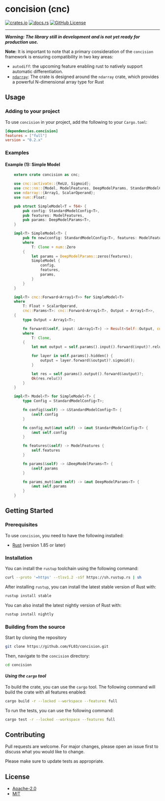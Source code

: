 # concision (cnc)

[![crates.io](https://img.shields.io/crates/v/concision?style=for-the-badge&logo=rust)](https://crates.io/crates/concision)
[![docs.rs](https://img.shields.io/docsrs/concision?style=for-the-badge&logo=docs.rs)](https://docs.rs/concision)
[![GitHub License](https://img.shields.io/github/license/FL03/concision?style=for-the-badge&logo=github)](https://github.com/FL03/concision/blob/main/LICENSE)

***

_**Warning: The library still in development and is not yet ready for production use.**_

**Note:** It is important to note that a primary consideration of the `concision` framework is ensuring compatibility in two key areas:

- `autodiff`: the upcoming feature enabling rust to natively support automatic differentiation.
- [`ndarray`](https://docs.rs/ndarray): The crate is designed around the `ndarray` crate, which provides a powerful N-dimensional array type for Rust

## Usage

### Adding to your project

To use `concision` in your project, add the following to your `Cargo.toml`:

```toml
[dependencies.concision]
features = ["full"]
version = "0.2.x"
```

### Examples

#### **Example (1):** Simple Model

```rust
    extern crate concision as cnc;

    use cnc::activate::{ReLU, Sigmoid};
    use cnc::nn::{Model, ModelFeatures, DeepModelParams, StandardModelConfig};
    use ndarray::{Array1, ScalarOperand};
    use num::Float;

    pub struct SimpleModel<T = f64> {
        pub config: StandardModelConfig<T>,
        pub features: ModelFeatures,
        pub params: DeepModelParams<T>,
    }

    impl<T> SimpleModel<T> {
        pub fn new(config: StandardModelConfig<T>, features: ModelFeatures) -> Self 
        where 
            T: Clone + num::Zero
        {
            let params = DeepModelParams::zeros(features);
            SimpleModel {
                config,
                features,
                params,
            }
        }
    }

    impl<T> cnc::Forward<Array1<T>> for SimpleModel<T>
    where
        T: Float + ScalarOperand,
        cnc::Params<T>: cnc::Forward<Array1<T>, Output = Array1<T>>,
    {
        type Output = Array1<T>;

        fn forward(&self, input: &Array1<T>) -> Result<Self::Output, cnc::Error>
        where
            T: Clone,
        {
            let mut output = self.params().input().forward(input)?.relu();

            for layer in self.params().hidden() {
                output = layer.forward(&output)?.sigmoid();
            }

            let res = self.params().output().forward(&output)?;
            Ok(res.relu())
        }
    }

    impl<T> Model<T> for SimpleModel<T> {
        type Config = StandardModelConfig<T>;

        fn config(&self) -> &StandardModelConfig<T> {
            &self.config
        }

        fn config_mut(&mut self) -> &mut StandardModelConfig<T> {
            &mut self.config
        }

        fn features(&self) -> ModelFeatures {
            self.features
        }

        fn params(&self) -> &DeepModelParams<T> {
            &self.params
        }

        fn params_mut(&mut self) -> &mut DeepModelParams<T> {
            &mut self.params
        }
    }
```

## Getting Started

### Prerequisites

To use `concision`, you need to have the following installed:

- [Rust](https://www.rust-lang.org/tools/install) (version 1.85 or later)

### Installation

You can install the `rustup` toolchain using the following command:

```bash
curl --proto '=https' --tlsv1.2 -sSf https://sh.rustup.rs | sh
```

After installing `rustup`, you can install the latest stable version of Rust with:

```bash
rustup install stable
```

You can also install the latest nightly version of Rust with:

```bash
rustup install nightly
```

### Building from the source

Start by cloning the repository

```bash
git clone https://github.com/FL03/concision.git
```

Then, navigate to the `concision` directory:

```bash
cd concision
```

#### _Using the `cargo` tool_

To build the crate, you can use the `cargo` tool. The following command will build the crate with all features enabled:

```bash
cargo build -r --locked --workspace --features full
```

To run the tests, you can use the following command:

```bash
cargo test -r --locked --workspace --features full
```

## Contributing

Pull requests are welcome. For major changes, please open an issue first to discuss what you would like to change.

Please make sure to update tests as appropriate.

## License

- [Apache-2.0](https://choosealicense.com/licenses/apache-2.0/)
- [MIT](https://choosealicense.com/licenses/mit/)
